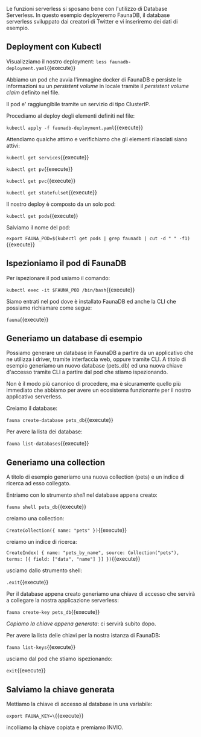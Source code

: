 
Le funzioni serverless si sposano bene con l'utilizzo di Database Serverless. In questo esempio deployeremo FaunaDB, il database serverless sviluppato dai creatori di Twitter e vi inseriremo dei dati di esempio.

## Deployment con Kubectl
Visualizziamo il nostro deployment:
`less faunadb-deployment.yaml`{{execute}}

Abbiamo un pod che avvia l'immagine docker di FaunaDB e persiste le informazioni su un _persistent volume_ in locale tramite il _persistent volume claim_ definito nel file.

Il pod e' raggiungibile tramite un servizio di tipo ClusterIP.

Procediamo al deploy degli elementi definiti nel file:

`kubectl apply -f faunadb-deployment.yaml`{{execute}}

Attendiamo qualche attimo e verifichiamo che gli elementi rilasciati siano attivi:

`kubectl get services`{{execute}}

`kubectl get pv`{{execute}}

`kubectl get pvc`{{execute}}

`kubectl get statefulset`{{execute}}

Il nostro deploy è composto da un solo pod:

`kubectl get pods`{{execute}}

Salviamo il nome del pod:

`export FAUNA_POD=$(kubectl get pods | grep faunadb | cut -d " " -f1)`{{execute}}

## Ispezioniamo il pod di FaunaDB

Per ispezionare il pod usiamo il comando:

`kubectl exec -it $FAUNA_POD /bin/bash`{{execute}}

Siamo entrati nel pod dove è installato FaunaDB ed anche la CLI che possiamo richiamare come segue:

`fauna`{{execute}}

## Generiamo un database di esempio

Possiamo generare un database in FaunaDB a partire da un applicativo che ne utilizza i driver, tramite interfaccia web, oppure tramite CLI.
A titolo di esempio generiamo un nuovo database (pets_db) ed una nuova chiave d'accesso tramite CLI a partire dal pod che stiamo ispezionando.

Non è il modo più canonico di procedere, ma è sicuramente quello più immediato che abbiamo per avere un ecosistema funzionante per il nostro applicativo serverless.

Creiamo il database:

`fauna create-database pets_db`{{execute}}

Per avere la lista dei database:

`fauna list-databases`{{execute}}

## Generiamo una collection

A titolo di esempio generiamo una nuova collection (pets) e un indice di ricerca ad esso collegato.

Entriamo con lo strumento _shell_ nel database appena creato:

`fauna shell pets_db`{{execute}}

creiamo una collection: 

`CreateCollection({ name: "pets" })`{{execute}}

creiamo un indice di ricerca:

`CreateIndex(
    {
       name: "pets_by_name",
       source: Collection("pets"),
       terms: [{ field: ["data", "name"] }]
    })`{{execute}}

usciamo dallo strumento shell:

`.exit`{{execute}}

Per il database appena creato generiamo una chiave di accesso che servirà a collegare la nostra applicazione serverless:

`fauna create-key pets_db`{{execute}}

*Copiamo la chiave appena generata*: ci servirà subito dopo.

Per avere la lista delle chiavi per la nostra istanza di FaunaDB:

`fauna list-keys`{{execute}}

usciamo dal pod che stiamo ispezionando:

`exit`{{execute}}

## Salviamo la chiave generata

Mettiamo la chiave di accesso al database in una variabile:

`export FAUNA_KEY=\`{{execute}}

incolliamo la chiave copiata e premiamo INVIO.


